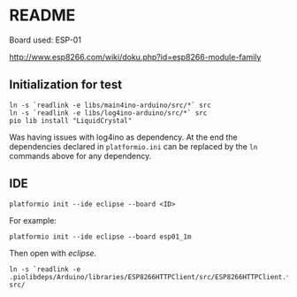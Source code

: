 # README

Board used: ESP-01

http://www.esp8266.com/wiki/doku.php?id=esp8266-module-family

## Initialization for test

```
ln -s `readlink -e libs/main4ino-arduino/src/*` src
ln -s `readlink -e libs/log4ino-arduino/src/*` src
pio lib install "LiquidCrystal"
```

Was having issues with log4ino as dependency.
At the end the dependencies declared in `platformio.ini` can be replaced by 
the `ln` commands above for any dependency.

## IDE

```
platformio init --ide eclipse --board <ID>
```

For example: 

```
platformio init --ide eclipse --board esp01_1m
```

Then open with _eclipse_.

```
ln -s `readlink -e .piolibdeps/Arduino/libraries/ESP8266HTTPClient/src/ESP8266HTTPClient.*` src/
```
